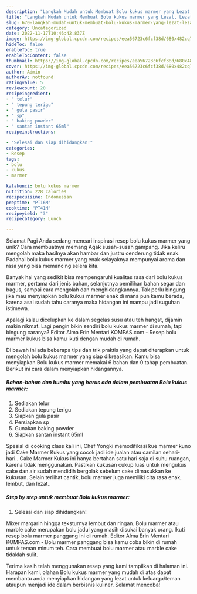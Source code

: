 ```yaml
---
description: "Langkah Mudah untuk Membuat Bolu kukus marmer yang Lezat, Lezat"
title: "Langkah Mudah untuk Membuat Bolu kukus marmer yang Lezat, Lezat"
slug: 670-langkah-mudah-untuk-membuat-bolu-kukus-marmer-yang-lezat-lezat
category: Uncategorized
date: 2022-11-17T10:46:42.837Z
image: https://img-global.cpcdn.com/recipes/eea56723c6fcf38d/680x482cq70/bolu-kukus-marmer-foto-resep-utama.jpg
hideToc: false
enableToc: true
enableTocContent: false
thumbnail: https://img-global.cpcdn.com/recipes/eea56723c6fcf38d/680x482cq70/bolu-kukus-marmer-foto-resep-utama.jpg
cover: https://img-global.cpcdn.com/recipes/eea56723c6fcf38d/680x482cq70/bolu-kukus-marmer-foto-resep-utama.jpg
author: Admin
authorAv: notfound
ratingvalue: 5
reviewcount: 20
recipeingredient:
- " telur"
- " tepung terigu"
- " gula pasir"
- " sp"
- " baking powder"
- " santan instant 65ml"
recipeinstructions:

- "Selesai dan siap dihidangkan!"
categories:
- Resep
tags:
- bolu
- kukus
- marmer

katakunci: bolu kukus marmer 
nutrition: 228 calories
recipecuisine: Indonesian
preptime: "PT16M"
cooktime: "PT41M"
recipeyield: "3"
recipecategory: Lunch

---
```



Selamat Pagi Anda sedang mencari inspirasi resep bolu kukus marmer yang unik? Cara membuatnya memang Agak susah-susah gampang. Jika keliru mengolah maka hasilnya akan hambar dan justru cenderung tidak enak. Padahal bolu kukus marmer yang enak selayaknya mempunyai aroma dan rasa yang bisa memancing selera kita.


Banyak hal yang sedikit bisa mempengaruhi kualitas rasa dari bolu kukus marmer, pertama dari jenis bahan, selanjutnya pemilihan bahan segar dan bagus, sampai cara mengolah dan menghidangkannya. Tak perlu bingung jika mau menyiapkan bolu kukus marmer enak di mana pun kamu berada, karena asal sudah tahu caranya maka hidangan ini mampu jadi suguhan istimewa.

Apalagi kalau dicelupkan ke dalam segelas susu atau teh hangat, dijamin makin nikmat. Lagi pengin bikin sendiri bolu kukus marmer di rumah, tapi bingung caranya? Editor Alma Erin Mentari KOMPAS.com - Resep bolu marmer kukus bisa kamu ikuti dengan mudah di rumah.


Di bawah ini ada beberapa tips dan trik praktis yang dapat diterapkan untuk mengolah bolu kukus marmer yang siap dikreasikan. Kamu bisa menyiapkan Bolu kukus marmer memakai 6 bahan dan 0 tahap pembuatan. Berikut ini cara dalam menyiapkan hidangannya.

<!--inarticleads1-->

##### Bahan-bahan dan bumbu yang harus ada dalam pembuatan Bolu kukus marmer:

1. Sediakan  telur
1. Sediakan  tepung terigu
1. Siapkan  gula pasir
1. Persiapkan  sp
1. Gunakan  baking powder
1. Siapkan  santan instant 65ml


Spesial di cooking class kali ini, Chef Yongki memodifikasi kue marmer kuno jadi Cake Marmer Kukus yang cocok jadi ide jualan atau camilan sehari-hari.. Cake Marmer Kukus ini hanya bertahan satu hari saja di suhu ruangan, karena tidak menggunakan. Pastikan kukusan cukup luas untuk mengukus cake dan air sudah mendidih bergolak sebelum cake dimasukkan ke kukusan. Selain terlihat cantik, bolu marmer juga memiliki cita rasa enak, lembut, dan lezat.. 

<!--inarticleads2-->

##### Step by step untuk membuat Bolu kukus marmer:


1. Selesai dan siap dihidangkan!

Mixer margarin hingga teksturnya lembut dan ringan. Bolu marmer atau marble cake merupakan bolu jadul yang masih disukai banyak orang. Ikuti resep bolu marmer panggang ini di rumah. Editor Alma Erin Mentari KOMPAS.com - Bolu marmer panggang bisa kamu coba bikin di rumah untuk teman minum teh. Cara membuat bolu marmer atau marble cake tidaklah sulit. 

Terima kasih telah menggunakan resep yang kami tampilkan di halaman ini. Harapan kami, olahan Bolu kukus marmer yang mudah di atas dapat membantu anda menyiapkan hidangan yang lezat untuk keluarga/teman ataupun menjadi ide dalam berbisnis kuliner. Selamat mencoba!
